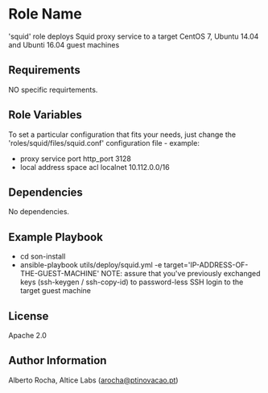 Role Name
=========

'squid' role deploys Squid proxy service to a target CentOS 7, Ubuntu 14.04 and Ubunti 16.04 guest machines


Requirements
------------

NO specific requirtements.


Role Variables
--------------

To set a particular configuration that fits your needs, just change the 'roles/squid/files/squid.conf' configuration file - example:
* proxy service port
  http_port 3128
* local address space
  acl localnet 10.112.0.0/16


Dependencies
------------

No dependencies.


Example Playbook
----------------

* cd son-install
* ansible-playbook utils/deploy/squid.yml -e target='IP-ADDRESS-OF-THE-GUEST-MACHINE'
NOTE: assure that you've previously exchanged keys (ssh-keygen / ssh-copy-id) to password-less SSH login to the target guest machine


License
-------

Apache 2.0


Author Information
------------------

Alberto Rocha, Altice Labs (arocha@ptinovacao.pt)
